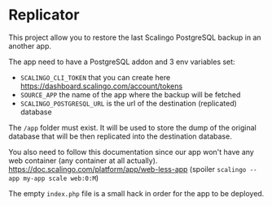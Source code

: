 # Replicator

This project allow you to restore the last Scalingo PostgreSQL backup in an another app.

The app need to have a PostgreSQL addon and 3 env variables set:
- `SCALINGO_CLI_TOKEN` that you can create here https://dashboard.scalingo.com/account/tokens
- `SOURCE_APP` the name of the app where the backup will be fetched
- `SCALINGO_POSTGRESQL_URL` is the url of the destination (replicated) database

The `/app` folder must exist. It will be used to store the dump of the original database that will be then replicated into the destination database.

You also need to follow this documentation since our app won't have any web container (any container at all actually).
https://doc.scalingo.com/platform/app/web-less-app (spoiler `scalingo --app my-app scale web:0:M`)

The empty `index.php` file is a small hack in order for the app to be deployed.
